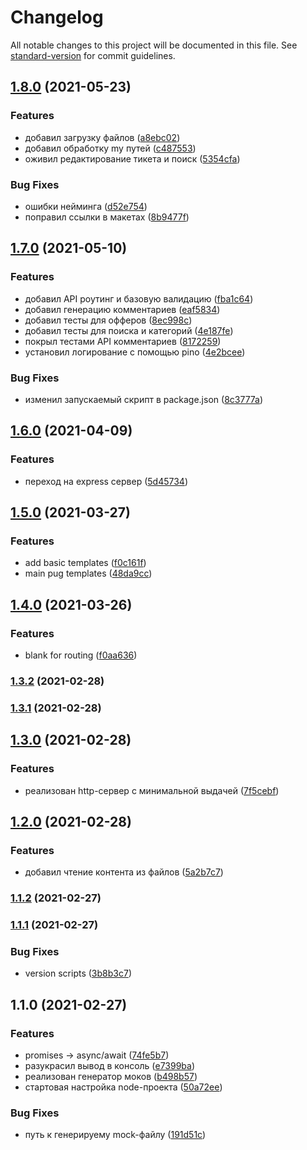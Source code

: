 # Changelog

All notable changes to this project will be documented in this file. See [standard-version](https://github.com/conventional-changelog/standard-version) for commit guidelines.

## [1.8.0](https://github.com/YoginAlex/1708501-buy-and-sell-3/compare/v1.7.0...v1.8.0) (2021-05-23)


### Features

* добавил загрузку файлов ([a8ebc02](https://github.com/YoginAlex/1708501-buy-and-sell-3/commit/a8ebc0271dbcfc3da79bb2b19ace07b08d399c8b))
* добавил обработку my путей ([c487553](https://github.com/YoginAlex/1708501-buy-and-sell-3/commit/c487553f6c29f625f3820dc39564d4bcd19f82f2))
* оживил редактирование тикета и поиск ([5354cfa](https://github.com/YoginAlex/1708501-buy-and-sell-3/commit/5354cfa1f2bc23e996554dea8367373d093a4866))


### Bug Fixes

* ошибки нейминга ([d52e754](https://github.com/YoginAlex/1708501-buy-and-sell-3/commit/d52e75406b5e271c0c03273983e186ec900cc5e1))
* поправил ссылки в макетах ([8b9477f](https://github.com/YoginAlex/1708501-buy-and-sell-3/commit/8b9477f22193b9db7c0d334262e98f3b9e9e67ef))

## [1.7.0](https://github.com/YoginAlex/1708501-buy-and-sell-3/compare/v1.6.0...v1.7.0) (2021-05-10)


### Features

* добавил API роутинг и базовую валидацию ([fba1c64](https://github.com/YoginAlex/1708501-buy-and-sell-3/commit/fba1c6456ef52e72c27bca1a2218043220760ad7))
* добавил генерацию комментариев ([eaf5834](https://github.com/YoginAlex/1708501-buy-and-sell-3/commit/eaf58341a60b0a91ec51a4a6df9d326a4c75a25c))
* добавил тесты для офферов ([8ec998c](https://github.com/YoginAlex/1708501-buy-and-sell-3/commit/8ec998c27320f00e86fd4ff84450c8302f2a1a51))
* добавил тесты для поиска и категорий ([4e187fe](https://github.com/YoginAlex/1708501-buy-and-sell-3/commit/4e187fe3b0be88dfe99376fd2276022abe415c3f))
* покрыл тестами API комментариев ([8172259](https://github.com/YoginAlex/1708501-buy-and-sell-3/commit/8172259d8cb864d2fe058f2c042d6027e31714af))
* установил логирование с помощью pino ([4e2bcee](https://github.com/YoginAlex/1708501-buy-and-sell-3/commit/4e2bceea6ff94f10cd19936f3486d613314a7f58))


### Bug Fixes

* изменил запускаемый скрипт в package.json ([8c3777a](https://github.com/YoginAlex/1708501-buy-and-sell-3/commit/8c3777a57f3a1d386c6b75a4b8b492853287a023))

## [1.6.0](https://github.com/YoginAlex/1708501-buy-and-sell-3/compare/v1.5.0...v1.6.0) (2021-04-09)


### Features

* переход на express сервер ([5d45734](https://github.com/YoginAlex/1708501-buy-and-sell-3/commit/5d457343c56b0ba13af59b200658bc524a6d3228))

## [1.5.0](https://github.com/YoginAlex/1708501-buy-and-sell-3/compare/v1.4.0...v1.5.0) (2021-03-27)


### Features

* add basic templates ([f0c161f](https://github.com/YoginAlex/1708501-buy-and-sell-3/commit/f0c161f97e28b5b32ca6e33cc40b01c9b43abb1f))
* main pug templates ([48da9cc](https://github.com/YoginAlex/1708501-buy-and-sell-3/commit/48da9cc480b296c8fc378e97c249a6dae66bf3b9))

## [1.4.0](https://github.com/YoginAlex/1708501-buy-and-sell-3/compare/v1.3.2...v1.4.0) (2021-03-26)


### Features

* blank for routing ([f0aa636](https://github.com/YoginAlex/1708501-buy-and-sell-3/commit/f0aa63626c91d835f5ef81f3e4d38ea34b9e329d))

### [1.3.2](https://github.com/YoginAlex/1708501-buy-and-sell-3/compare/v1.3.1...v1.3.2) (2021-02-28)

### [1.3.1](https://github.com/YoginAlex/1708501-buy-and-sell-3/compare/v1.3.0...v1.3.1) (2021-02-28)

## [1.3.0](https://github.com/YoginAlex/1708501-buy-and-sell-3/compare/v1.2.0...v1.3.0) (2021-02-28)


### Features

* реализован http-сервер с минимальной выдачей ([7f5cebf](https://github.com/YoginAlex/1708501-buy-and-sell-3/commit/7f5cebfa34946f9521dcfec76e6932c10eba89fe))

## [1.2.0](https://github.com/YoginAlex/1708501-buy-and-sell-3/compare/v1.1.2...v1.2.0) (2021-02-28)


### Features

* добавил чтение контента из файлов ([5a2b7c7](https://github.com/YoginAlex/1708501-buy-and-sell-3/commit/5a2b7c79c47061f271bcf27b7d67c9a8465a5078))

### [1.1.2](https://github.com/YoginAlex/1708501-buy-and-sell-3/compare/v1.1.1...v1.1.2) (2021-02-27)

### [1.1.1](https://github.com/YoginAlex/1708501-buy-and-sell-3/compare/v1.1.0...v1.1.1) (2021-02-27)


### Bug Fixes

* version scripts ([3b8b3c7](https://github.com/YoginAlex/1708501-buy-and-sell-3/commit/3b8b3c7d49fbb9b162a57ae285c6f8b33ab6ad1a))

## 1.1.0 (2021-02-27)


### Features

* promises -> async/await ([74fe5b7](https://github.com/YoginAlex/1708501-buy-and-sell-3/commit/74fe5b764d708ae76e21dcb29fdd69542a8fc7ab))
* разукрасил вывод в консоль ([e7399ba](https://github.com/YoginAlex/1708501-buy-and-sell-3/commit/e7399ba398d04ac0b6eb27e4ac479c1a2a3db96f))
* реализован генератор моков ([b498b57](https://github.com/YoginAlex/1708501-buy-and-sell-3/commit/b498b57149a917707f45a35bc3cd722e8b1980d4))
* стартовая настройка node-проекта ([50a72ee](https://github.com/YoginAlex/1708501-buy-and-sell-3/commit/50a72eed62d84b7b0e4cb2786e834b959055dd00))


### Bug Fixes

* путь к генерируему mock-файлу ([191d51c](https://github.com/YoginAlex/1708501-buy-and-sell-3/commit/191d51cc395f958a8f988b65af6cdf3f117af551))
